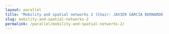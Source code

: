 ```yaml
---
layout: parallel
title: "Mobility and spatial networks 2 (Chair: JAVIER GARCIA BERNARDO)"
slug: mobility-and-spatial-networks-2
permalink: /parallel/mobility-and-spatial-networks-2/
---
```

